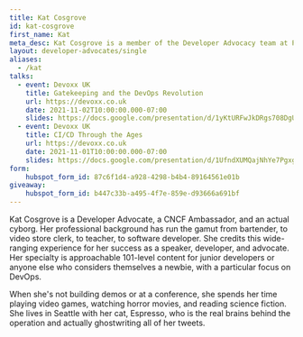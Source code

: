 ```yaml
---
title: Kat Cosgrove
id: kat-cosgrove
first_name: Kat
meta_desc: Kat Cosgrove is a member of the Developer Advocacy team at Pulumi.
layout: developer-advocates/single
aliases:
  - /kat
talks:
  - event: Devoxx UK
    title: Gatekeeping and the DevOps Revolution
    url: https://devoxx.co.uk
    date: 2021-11-02T10:00:00.000-07:00
    slides: https://docs.google.com/presentation/d/1yKtURFwJkDRgs708DgUSTY4nH22Q2jr7BmGxf-dI2WM/edit?usp=sharing
  - event: Devoxx UK
    title: CI/CD Through the Ages
    url: https://devoxx.co.uk
    date: 2021-11-01T10:00:00.000-07:00
    slides: https://docs.google.com/presentation/d/1UfndXUMQajNhYe7PgxgTjrM8fYc7fwwTlB9MH6dRjhE/edit?usp=sharing
form:
    hubspot_form_id: 87c6f1d4-a928-4298-b4b4-89164561e01b
giveaway:
    hubspot_form_id: b447c33b-a495-4f7e-859e-d93666a691bf
---
```


Kat Cosgrove is a Developer Advocate, a CNCF Ambassador, and an actual cyborg. Her professional background has run the gamut from bartender, to video store clerk, to teacher, to software developer. She credits this wide-ranging experience for her success as a speaker, developer, and advocate. Her specialty is approachable 101-level content for junior developers or anyone else who considers themselves a newbie, with a particular focus on DevOps.

When she's not building demos or at a conference, she spends her time playing video games, watching horror movies, and reading science fiction. She lives in Seattle with her cat, Espresso, who is the real brains behind the operation and actually ghostwriting all of her tweets.
